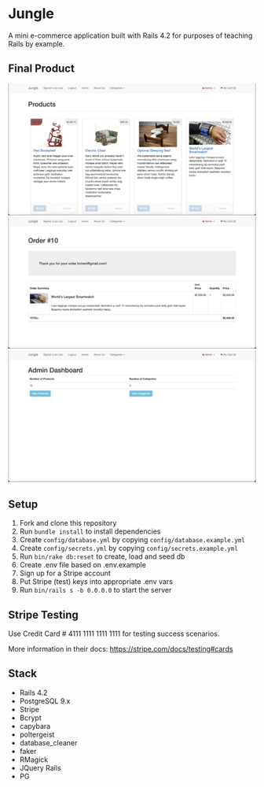 # Jungle

A mini e-commerce application built with Rails 4.2 for purposes of teaching Rails by example.

## Final Product

![products page](https://github.com/licorm/Jungle-Project/blob/master/docs/admin-page.png?raw=true)
![order page](https://github.com/licorm/Jungle-Project/blob/master/docs/order-page.png?raw=true)
![admin page](https://github.com/licorm/Jungle-Project/blob/master/docs/Products-Page.png?raw=true)


## Setup

1. Fork and clone this repository
2. Run `bundle install` to install dependencies
3. Create `config/database.yml` by copying `config/database.example.yml`
4. Create `config/secrets.yml` by copying `config/secrets.example.yml`
5. Run `bin/rake db:reset` to create, load and seed db
6. Create .env file based on .env.example
7. Sign up for a Stripe account
8. Put Stripe (test) keys into appropriate .env vars
9. Run `bin/rails s -b 0.0.0.0` to start the server

## Stripe Testing

Use Credit Card # 4111 1111 1111 1111 for testing success scenarios.

More information in their docs: <https://stripe.com/docs/testing#cards>

## Stack

* Rails 4.2 
* PostgreSQL 9.x
* Stripe
* Bcrypt
* capybara
* poltergeist
* database_cleaner
* faker
* RMagick
* JQuery Rails
* PG
